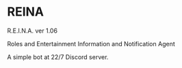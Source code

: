 # REINA

R.E.I.N.A. ver 1.06

Roles and Entertainment Information and Notification Agent

A simple bot at 22/7 Discord server. 